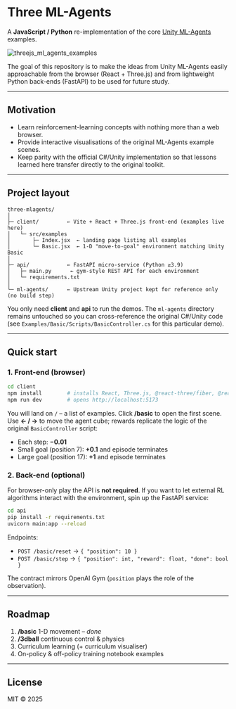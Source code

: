 # Three ML-Agents

A **JavaScript / Python** re-implementation of the core [Unity ML-Agents](https://github.com/Unity-Technologies/ml-agents) examples.

![threejs_ml_agents_examples](https://github.com/user-attachments/assets/ab15555e-3f72-4992-ad82-edfe5fcd06df)


The goal of this repository is to make the ideas from Unity ML-Agents easily approachable from the browser (React + Three.js) and from lightweight Python back-ends (FastAPI) to be used for future study.

---

## Motivation

*   Learn reinforcement-learning concepts with nothing more than a web browser.
*   Provide interactive visualisations of the original ML-Agents example scenes.
*   Keep parity with the official C#/Unity implementation so that lessons learned here transfer directly to the original toolkit.

---

## Project layout

```
three-mlagents/
│
├─ client/         ← Vite + React + Three.js front-end (examples live here)
│   └─ src/examples
│       ├─ Index.jsx  ← landing page listing all examples
│       └─ Basic.jsx  ← 1-D "move-to-goal" environment matching Unity Basic
│
├─ api/            ← FastAPI micro-service (Python ≥3.9)
│   ├─ main.py      ← gym-style REST API for each environment
│   └─ requirements.txt
│
└─ ml-agents/      ← Upstream Unity project kept for reference only (no build step)
```

You only need **client** and **api** to run the demos. The `ml-agents` directory remains untouched so you can cross-reference the original C#/Unity code (see `Examples/Basic/Scripts/BasicController.cs` for this particular demo).

---

## Quick start

### 1. Front-end (browser)

```bash
cd client
npm install        # installs React, Three.js, @react-three/fiber, @react-three/drei …
npm run dev        # opens http://localhost:5173
```

You will land on `/` – a list of examples. Click **/basic** to open the first scene. Use **← / →** to move the agent cube; rewards replicate the logic of the original `BasicController` script:

* Each step: **−0.01**
* Small goal (position 7): **+0.1** and episode terminates
* Large goal (position 17): **+1** and episode terminates

### 2. Back-end (optional)

For browser-only play the API is **not required**. If you want to let external RL algorithms interact with the environment, spin up the FastAPI service:

```bash
cd api
pip install -r requirements.txt
uvicorn main:app --reload
```

Endpoints:

* `POST /basic/reset` → `{ "position": 10 }`
* `POST /basic/step`  → `{ "position": int, "reward": float, "done": bool }`

The contract mirrors OpenAI Gym (`position` plays the role of the observation).

---

## Roadmap

1. **/basic** 1-D movement – _done_
2. **/3dball** continuous control & physics
3. Curriculum learning (+ curriculum visualiser)
4. On-policy & off-policy training notebook examples

---

## License

MIT © 2025
